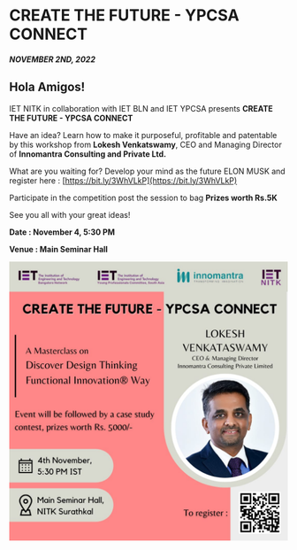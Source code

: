 # CREATE THE FUTURE - YPCSA CONNECT

##### **NOVEMBER 2ND, 2022**

## Hola Amigos!

IET NITK in collaboration with IET BLN and IET YPCSA presents **CREATE THE FUTURE - YPCSA CONNECT**

Have an idea? Learn how to make it purposeful, profitable and patentable by this workshop from **Lokesh Venkatswamy**, CEO and Managing Director of **Innomantra Consulting and Private Ltd.**

What are you waiting for? Develop your mind as the future ELON MUSK and register here : [https://bit.ly/3WhVLkP](https://bit.ly/3WhVLkP)

Participate in the competition post the session to bag **Prizes worth Rs.5K**

See you all with your great ideas!

**Date : November 4, 5:30 PM**

**Venue : Main Seminar Hall**

![create-future](../../assets/images/event/create-future/1.jpg)